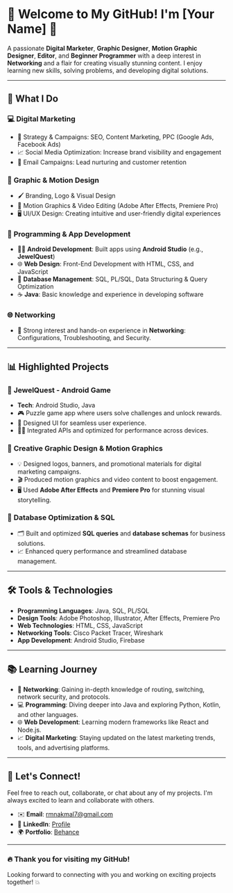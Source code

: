 # 👋 Welcome to My GitHub! I'm [Your Name] 🎉

A passionate **Digital Marketer**, **Graphic Designer**, **Motion Graphic Designer**, **Editor**, and **Beginner Programmer** with a deep interest in **Networking** and a flair for creating visually stunning content. I enjoy learning new skills, solving problems, and developing digital solutions.

---

## 🚀 **What I Do**

### 💻 **Digital Marketing**
- 🎯 Strategy & Campaigns: SEO, Content Marketing, PPC (Google Ads, Facebook Ads)
- 📈 Social Media Optimization: Increase brand visibility and engagement
- 📧 Email Campaigns: Lead nurturing and customer retention

### 🎨 **Graphic & Motion Design**
- 🖌️ Branding, Logo & Visual Design
- 🎥 Motion Graphics & Video Editing (Adobe After Effects, Premiere Pro)
- 🖥️ UI/UX Design: Creating intuitive and user-friendly digital experiences

### 📱 **Programming & App Development**
- 🧑‍💻 **Android Development**: Built apps using **Android Studio** (e.g., **JewelQuest**)
- 🌐 **Web Design**: Front-End Development with HTML, CSS, and JavaScript
- 💾 **Database Management**: SQL, PL/SQL, Data Structuring & Query Optimization
- ☕ **Java**: Basic knowledge and experience in developing software

### 🌐 **Networking**
- 🔧 Strong interest and hands-on experience in **Networking**: Configurations, Troubleshooting, and Security.

---

## 📊 **Highlighted Projects**

### 📱 **JewelQuest - Android Game**
- **Tech**: Android Studio, Java
- 🎮 Puzzle game app where users solve challenges and unlock rewards.
- 🎨 Designed UI for seamless user experience.
- 🧑‍💻 Integrated APIs and optimized for performance across devices.

### 🎥 **Creative Graphic Design & Motion Graphics**
- 💡 Designed logos, banners, and promotional materials for digital marketing campaigns.
- 🎬 Produced motion graphics and video content to boost engagement.
- 🖥️ Used **Adobe After Effects** and **Premiere Pro** for stunning visual storytelling.

### 💾 **Database Optimization & SQL**
- 🗂️ Built and optimized **SQL queries** and **database schemas** for business solutions.
- 📈 Enhanced query performance and streamlined database management.

---

## 🛠️ **Tools & Technologies**

- **Programming Languages**: Java, SQL, PL/SQL
- **Design Tools**: Adobe Photoshop, Illustrator, After Effects, Premiere Pro
- **Web Technologies**: HTML, CSS, JavaScript
- **Networking Tools**: Cisco Packet Tracer, Wireshark
- **App Development**: Android Studio, Firebase

---

## 📚 **Learning Journey**

- 📡 **Networking**: Gaining in-depth knowledge of routing, switching, network security, and protocols.
- 💻 **Programming**: Diving deeper into Java and exploring Python, Kotlin, and other languages.
- 🌐 **Web Development**: Learning modern frameworks like React and Node.js.
- 📈 **Digital Marketing**: Staying updated on the latest marketing trends, tools, and advertising platforms.

---

## 🌟 **Let's Connect!**

Feel free to reach out, collaborate, or chat about any of my projects. I'm always excited to learn and collaborate with others.

- ✉️ **Email**: [rmnakmal7@gmail.com](mailto:rmnkmal7@gmail.com)
- 🔗 **LinkedIn**: [Profile](https://www.linkedin.com/in/rmn-akmal-6068ab317/)
- 🌍 **Portfolio**: [Behance](https://www.behance.net/rmnakmal)

---

### 🔥 **Thank you for visiting my GitHub!**  
Looking forward to connecting with you and working on exciting projects together! 💥

